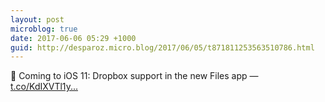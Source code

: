 ```yaml
---
layout: post
microblog: true
date: 2017-06-06 05:29 +1000
guid: http://desparoz.micro.blog/2017/06/05/t871811253563510786.html
---
```

🔗 Coming to iOS 11: Dropbox support in the new Files app — [t.co/KdIXVTl1y...](https://t.co/KdIXVTl1yh)
